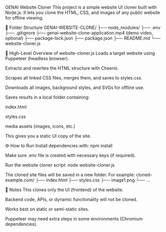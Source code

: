 GENAI Website Cloner
This project is a simple website UI cloner built with Node.js.
It lets you clone the HTML, CSS, and images of any public website for offline viewing.

📂 Folder Structure
GENAI-WEBSITE-CLONE/
├── node_modules/
├── .env
├── .gitignore
├── genai-website-clone-application.mp4 (demo video, optional)
├── package-lock.json
├── package.json
├── README.md
└── website-cloner.js

🚀 High-Level Overview of website-cloner.js
Loads a target website using Puppeteer (headless browser).

Extracts and rewrites the HTML structure with Cheerio.

Scrapes all linked CSS files, merges them, and saves to styles.css.

Downloads all images, background styles, and SVGs for offline use.

Saves results in a local folder containing:

index.html

styles.css

media assets (images, icons, etc.)

This gives you a static UI copy of the site.

⚙️ How to Run
Install dependencies with:
npm install

Make sure .env file is created with necessary keys (if required).

Run the website cloner script:
node website-cloner.js

The cloned site files will be saved in a new folder. For example:
cloned-example.com/
├── index.html
├── styles.css
├── image1.png
└── ...

📝 Notes
This clones only the UI (frontend) of the website.

Backend code, APIs, or dynamic functionality will not be cloned.

Works best on static or semi-static sites.

Puppeteer may need extra steps in some environments (Chromium dependencies).
